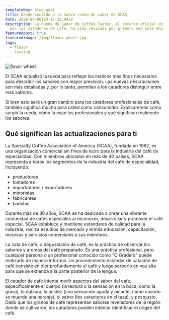 ```yaml
---
templateKey: blog-post
title: Dando sentido a la nueva rueda de sabor de SCAA
date: 2020-06-06T03:17:23.045Z
description: La Rueda de Sabor de Coffee Taster, el recurso oficial utilizado
  por los catadores de café, ha sido revisada por primera vez este año.
featuredpost: true
featuredimage: /img/flavor_wheel.jpg
tags:
  - flavor
  - tasting
---
```

![flavor wheel](/img/flavor_wheel.jpg)

El SCAA actualizó la rueda para reflejar los matices más finos necesarios para describir los sabores con mayor precisión. Las nuevas descripciones son más detalladas y, por lo tanto, permiten a los catadores distinguir entre más sabores.

Si bien esto será un gran cambio para los catadores profesionales de café, también significa mucho para usted como consumidor. Explicaremos cómo surgió la rueda, cómo la usan los profesionales y qué significan realmente los sabores.

## Qué significan las actualizaciones para ti

La Specialty Coffee Association of America (SCAA), fundada en 1982, es una organización comercial sin fines de lucro para la industria del café de especialidad. Con miembros ubicados en más de 40 países, SCAA representa a todos los segmentos de la industria del café de especialidad, incluyendo:

* productores
* tostadores
* importadores / exportadores
* minoristas
* fabricantes
* baristas

Durante más de 30 años, SCAA se ha dedicado a crear una vibrante comunidad de cafés especiales al reconocer, desarrollar y promover el café especial. SCAA establece y mantiene estándares de calidad para la industria, realiza estudios de mercado y brinda educación, capacitación, recursos y servicios comerciales a sus miembros.

La cata de café, o degustación de café, es la práctica de observar los sabores y aromas del café preparado. Es una práctica profesional, pero cualquier persona o un profesional conocido como "Q Graders" puede realizarlo de manera informal. Un procedimiento estándar de catación de café consiste en oler profundamente el café y luego sorberlo en voz alta para que se extienda a la parte posterior de la lengua.

El catador de café intenta medir aspectos del sabor del café, específicamente el cuerpo (la textura o la sensación en la boca, como la grasa), la dulzura, la acidez (una sensación aguda y picante, como cuando se muerde una naranja), el sabor (los caracteres en el taza), y postgusto. Dado que los granos de café representan sabores reveladores de la región donde se cultivaron, los catadores pueden intentar identificar el origen del café.
